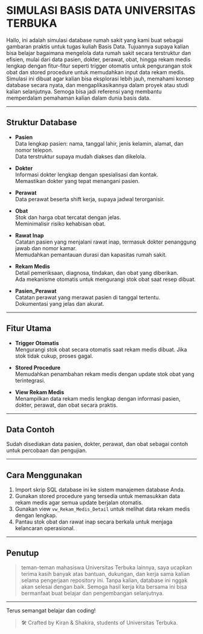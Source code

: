 # SIMULASI BASIS DATA UNIVERSITAS TERBUKA

Hallo, ini adalah simulasi database rumah sakit yang kami buat sebagai gambaran praktis untuk tugas kuliah Basis Data. Tujuannya supaya kalian bisa belajar bagaimana mengelola data rumah sakit secara terstruktur dan efisien, mulai dari data pasien, dokter, perawat, obat, hingga rekam medis lengkap dengan fitur-fitur seperti trigger otomatis untuk pengurangan stok obat dan stored procedure untuk memudahkan input data rekam medis. Simulasi ini dibuat agar kalian bisa eksplorasi lebih jauh, memahami konsep database secara nyata, dan mengaplikasikannya dalam proyek atau studi kalian selanjutnya. Semoga bisa jadi referensi yang membantu memperdalam pemahaman kalian dalam dunia basis data.

---

## Struktur Database

- **Pasien**  
  Data lengkap pasien: nama, tanggal lahir, jenis kelamin, alamat, dan nomor telepon.  
  Data terstruktur supaya mudah diakses dan dikelola.

- **Dokter**  
  Informasi dokter lengkap dengan spesialisasi dan kontak.  
  Memastikan dokter yang tepat menangani pasien.

- **Perawat**  
  Data perawat beserta shift kerja, supaya jadwal terorganisir.

- **Obat**  
  Stok dan harga obat tercatat dengan jelas.  
  Meminimalisir risiko kehabisan obat.

- **Rawat Inap**  
  Catatan pasien yang menjalani rawat inap, termasuk dokter penanggung jawab dan nomor kamar.  
  Memudahkan pemantauan durasi dan kapasitas rumah sakit.

- **Rekam Medis**  
  Detail pemeriksaan, diagnosa, tindakan, dan obat yang diberikan.  
  Ada mekanisme otomatis untuk mengurangi stok obat saat resep dibuat.

- **Pasien_Perawat**  
  Catatan perawat yang merawat pasien di tanggal tertentu.  
  Dokumentasi yang jelas dan akurat.

---

## Fitur Utama

- **Trigger Otomatis**  
  Mengurangi stok obat secara otomatis saat rekam medis dibuat. Jika stok tidak cukup, proses gagal.

- **Stored Procedure**  
  Memudahkan penambahan rekam medis dengan update stok obat yang terintegrasi.

- **View Rekam Medis**  
  Menampilkan data rekam medis lengkap dengan informasi pasien, dokter, perawat, dan obat secara praktis.

---

## Data Contoh

Sudah disediakan data pasien, dokter, perawat, dan obat sebagai contoh untuk percobaan dan pengujian.

---

## Cara Menggunakan

1. Import skrip SQL database ini ke sistem manajemen database Anda.  
2. Gunakan stored procedure yang tersedia untuk memasukkan data rekam medis agar semua update berjalan otomatis.  
3. Gunakan view `vw_Rekam_Medis_Detail` untuk melihat data rekam medis dengan lengkap.  
4. Pantau stok obat dan rawat inap secara berkala untuk menjaga kelancaran operasional.

---

## Penutup
> teman-teman mahasiswa Universitas Terbuka lainnya, saya ucapkan terima kasih banyak atas bantuan, dukungan, dan kerja sama kalian selama pengerjaan repository ini. Tanpa kalian, database ini nggak akan selesai dengan baik. Semoga hasil kerja kita bersama ini bisa bermanfaat buat belajar dan pengembangan selanjutnya. 
---

Terus semangat belajar dan coding!  
> 🛠️ Crafted by Kiran & Shakira, students of Universitas Terbuka.

